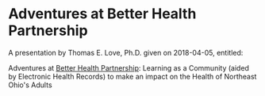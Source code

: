 # Adventures at Better Health Partnership

A presentation by Thomas E. Love, Ph.D. given on 2018-04-05, entitled:

Adventures at [Better Health Partnership](http://www.betterhealthpartnership.org/data_center/):
Learning as a Community (aided by Electronic Health Records) to make an impact on the Health of Northeast Ohio's Adults

